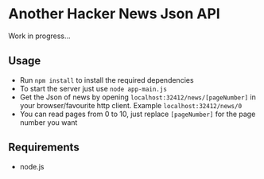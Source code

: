 Another Hacker News Json API
===

Work in progress...

Usage
---

 - Run `npm install` to install the required dependencies
 - To start the server just use `node app-main.js`
 - Get the Json of news by opening `localhost:32412/news/[pageNumber]` in your browser/favourite http client. Example `localhost:32412/news/0`
 - You can read pages from 0 to 10, just replace `[pageNumber]` for the page number you want

Requirements
---

 - node.js

